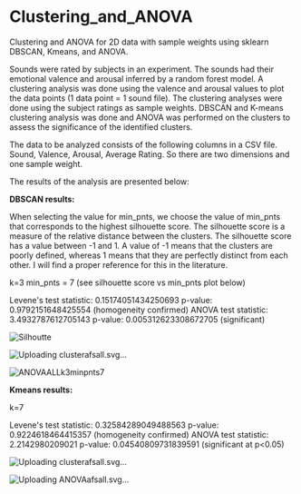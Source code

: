 # Clustering_and_ANOVA
Clustering and ANOVA for 2D data with sample weights using sklearn DBSCAN, Kmeans, and ANOVA.

Sounds were rated by subjects in an experiment. The sounds had their emotional valence and arousal inferred by a random forest model. A clustering analysis was done using the valence and arousal values to plot the data points (1 data point = 1 sound file). The clustering analyses were done using the subject ratings as sample weights. DBSCAN and K-means clustering analysis was done and ANOVA was performed on the clusters to assess the significance of the identified clusters.

The data to be analyzed consists of the following columns in a CSV file. Sound, Valence, Arousal, Average Rating. So there are two dimensions and one sample weight.

The results of the analysis are presented below:

**DBSCAN results:**

When selecting the value for min_pnts, we choose the value of min_pnts that corresponds to the highest silhouette score. The silhouette score is a measure of the relative distance between the clusters. The silhouette score has a value between -1 and 1. A value of -1 means that the clusters are poorly defined, whereas 1 means that they are perfectly distinct from each other. I will find a proper reference for this in the literature. 


k=3 
min_pnts = 7 (see silhouette score vs min_pnts plot below)

Levene's test statistic: 0.15174051434250693
p-value: 0.9792151648425554 (homogeneity confirmed)
ANOVA test statistic: 3.4932787612705143
p-value: 0.005312623308672705 (significant)

 ![Silhoutte](https://github.com/AhmedKhota/Clustering_and_ANOVA/assets/139664971/5e996cb6-02d4-4a33-9066-67038d6597bd)

![Uploading clusterafsall.svg…]()

![ANOVAALLk3minpnts7](https://github.com/AhmedKhota/Clustering_and_ANOVA/assets/139664971/31f16194-f360-4a9b-9123-80dfd2512ccc)

**Kmeans results:**

k=7 

Levene's test statistic: 0.32584289049488563
p-value: 0.9224618464415357 (homogeneity confirmed)
ANOVA test statistic: 2.2142980209021
p-value: 0.04540809731839591 (significant at p<0.05)

![Uploading clusterafsall.svg…]()

![Uploading ANOVAafsall.svg…]()
